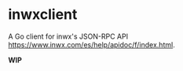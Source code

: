# inwxclient

A Go client for inwx's JSON-RPC API <https://www.inwx.com/es/help/apidoc/f/index.html>.

**WIP**
